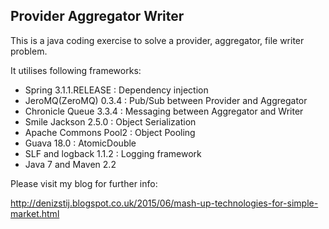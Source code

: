 Provider Aggregator Writer
--------------

This is a java coding exercise to solve a provider, aggregator, file writer problem.

It utilises following frameworks:
- Spring  3.1.1.RELEASE : Dependency injection
- JeroMQ(ZeroMQ)  0.3.4 : Pub/Sub between Provider  and Aggregator
- Chronicle Queue 3.3.4 : Messaging between Aggregator and Writer
- Smile Jackson  2.5.0 : Object Serialization 
- Apache Commons Pool2 : Object Pooling 
- Guava 18.0 : AtomicDouble 
- SLF and logback 1.1.2 : Logging framework 
- Java 7 and Maven 2.2

Please visit my blog for further info:

http://denizstij.blogspot.co.uk/2015/06/mash-up-technologies-for-simple-market.html

